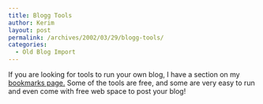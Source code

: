 ```yaml
---
title: Blogg Tools
author: Kerim
layout: post
permalink: /archives/2002/03/29/blogg-tools/
categories:
  - Old Blog Import
---
```

If you are looking for tools to run your own blog, I have a section on my <a href="http://kerim.oxus.net/bookmarks/view_group.php?id=57" onclick="_gaq.push(['_trackEvent', 'outbound-article', 'http://kerim.oxus.net/bookmarks/view_group.php?id=57', 'bookmarks page.']);" >bookmarks page.</a> Some of the tools are free, and some are very easy to run and even come with free web space to post your blog!

